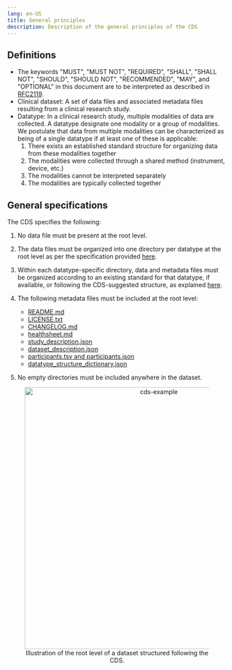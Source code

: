 ```yaml
---
lang: en-US
title: General principles
description: Description of the general principles of the CDS
---
```


## Definitions

- The keywords "MUST", "MUST NOT", "REQUIRED", "SHALL", "SHALL NOT", "SHOULD", "SHOULD NOT", "RECOMMENDED", "MAY", and "OPTIONAL" in this document are to be interpreted as described in [RFC2119](https://www.ietf.org/rfc/rfc2119.txt).
- Clinical dataset: A set of data files and associated metadata files resulting from a clinical research study.
- Datatype: In a clinical research study, multiple modalities of data are collected. A datatype designate one modality or a group of modalities. We postulate that data from multiple modalities can be characterized as being of a single datatype if at least one of these is applicable:
  1. There exists an established standard structure for organizing data from these modalities together
  2. The modalities were collected through a shared method (instrument, device, etc.)
  3. The modalities cannot be interpreted separately
  4. The modalities are typically collected together

## General specifications

The CDS specifies the following:

1. No data file must be present at the root level.
2. The data files must be organized into one directory per datatype at the root level as per the specification provided [here](root-directory-structure.md).
3. Within each datatype-specific directory, data and metadata files must be organized according to an existing standard for that datatype, if available, or following the CDS-suggested structure, as explained [here](root-metadata-files/datatype-directory-structure.md).
4. The following metadata files must be included at the root level:

   - [README.md](root-metadata-files/readme.md)
   - [LICENSE.txt](root-metadata-files/license.md)
   - [CHANGELOG.md](root-metadata-files/changelog.md)
   - [healthsheet.md](root-metadata-files/healthsheet.md)
   - [study_description.json](root-metadata-files/study-description.md)
   - [dataset_description.json](root-metadata-files/dataset-description.md)
   - [participants.tsv and participants.json](root-metadata-files/participants.md)
   - [datatype_structure_dictionary.json](root-metadata-files/datatype-directory-structure.md)

5. No empty directories must be included anywhere in the dataset.

<div align="center">
  <figure>
    <img src="../../images/CDS-example.png" alt="cds-example" width="600"/>
    <figcaption> Illustration of the root level of a dataset structured following the CDS. </figcaption>
  </figure>
</div>
